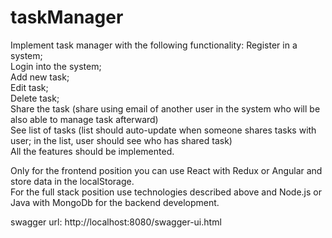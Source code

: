 # taskManager

Implement task manager with the following functionality:
Register in a system; </br>
Login into the system;</br>
Add new task;</br>
Edit task;</br>
Delete task;</br>
Share the task (share using email of another user in the system who will be
also able to manage task afterward)</br>
See list of tasks (list should auto-update when someone shares tasks with
user; in the list, user should see who has shared task)</br>
All the features should be implemented.</br>

Only for the frontend position you can use React with Redux or Angular and
store data in the localStorage.</br>
For the full stack position use technologies described above and Node.js or
Java with MongoDb for the backend development.</br>

swagger url: 
http://localhost:8080/swagger-ui.html
